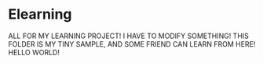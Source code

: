 # Elearning
ALL FOR MY LEARNING PROJECT!
I HAVE TO MODIFY SOMETHING!
THIS FOLDER IS MY TINY SAMPLE, AND SOME FRIEND CAN LEARN FROM HERE!
HELLO WORLD!
